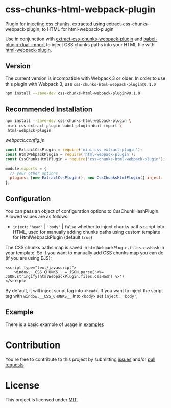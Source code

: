 # css-chunks-html-webpack-plugin

Plugin for injecting css chunks, extracted using extract-css-chunks-webpack-plugin, to HTML for html-webpack-plugin

Use in conjunction with
[extract-css-chunks-webpack-plugin](https://github.com/faceyspacey/extract-css-chunks-webpack-plugin) and
[babel-plugin-dual-import](https://github.com/faceyspacey/babel-plugin-dual-import)
to inject CSS chunks paths into your HTML file with
[html-webpack-plugin](https://github.com/jantimon/html-webpack-plugin).

## Version

The current version is incompatible with Webpack 3 or older. In order to use this plugin with Webpack 3, use
`css-chunks-html-webpack-plugin@0.1.0`

```bash
npm install --save-dev css-chunks-html-webpack-plugin@0.1.0
```

## Recommended Installation

```bash
npm install --save-dev css-chunks-html-webpack-plugin \
 mini-css-extract-plugin babel-plugin-dual-import \
 html-webpack-plugin
```

_webpack.config.js_

```js
const ExtractCssPlugin = require('mini-css-extract-plugin');
const HtmlWebpackPlugin = require('html-webpack-plugin');
const CssChunksHtmlPlugin = require('css-chunks-html-webpack-plugin');

module.exports = {
  // your other options
  plugins: [new ExtractCssPlugin(), new CssChunksHtmlPlugin({ inject: 'head' }), new HtmlWebpackPlugin()],
};
```

## Configuration

You can pass an object of configuration options to CssChunkHashPlugin. Allowed values are as follows:

* `inject`: `'head'` | `'body'` | `false` whether to inject chunks paths script into HTML, used for manually adding
  chunks paths using custom template for HtmlWebpackPlugin (default `true`)

The CSS chunks paths map is saved in `htmlWebpackPlugin.files.cssHash` in your template. So if you want to manually add
CSS chunks map you can do (if you are using EJS):

```ejs
<script type="text/javascript">
    window.__CSS_CHUNKS__ = JSON.parse('<%= JSON.stringify(htmlWebpackPlugin.files.cssHash) %>')
</script>
```

By default, it will inject script tag into `<head>`. If you want to inject the script tag with `window.__CSS_CHUNKS__`
into `<body>` set `inject: 'body'`,

## Example

There is a basic example of usage in [examples](examples)

# Contribution

You're free to contribute to this project by submitting [issues](https://github.com/mike1808/css-chunks-html-webpack-plugin/issues) and/or [pull requests](https://github.com/mike1808/css-chunks-html-webpack-plugin/pulls).

# License

This project is licensed under [MIT](LICENSE).
